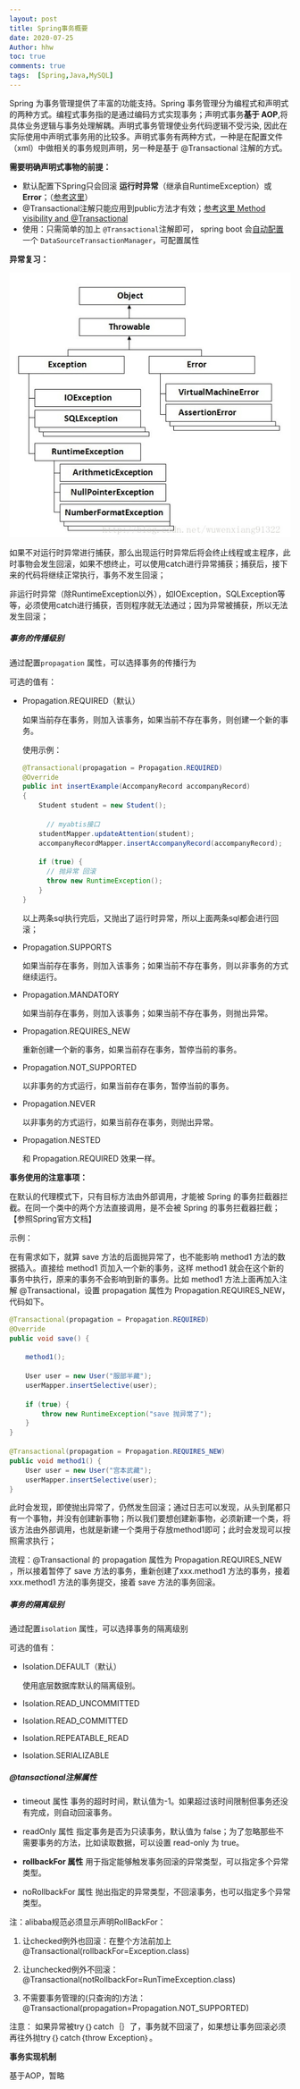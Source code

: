 ```yaml
---
layout: post
title: Spring事务概要
date: 2020-07-25
Author: hhw
toc: true
comments: true
tags:  [Spring,Java,MySQL]
---
```


Spring 为事务管理提供了丰富的功能支持。Spring 事务管理分为编程式和声明式的两种方式。编程式事务指的是通过编码方式实现事务；声明式事务**基于 AOP**,将具体业务逻辑与事务处理解耦。声明式事务管理使业务代码逻辑不受污染, 因此在实际使用中声明式事务用的比较多。声明式事务有两种方式，一种是在配置文件（xml）中做相关的事务规则声明，另一种是基于 @Transactional 注解的方式。

**需要明确声明式事物的前提：**

- 默认配置下Spring只会回滚 **运行时异常**（继承自RuntimeException）或 **Error**；（[参考这里](https://docs.spring.io/spring/docs/4.3.13.RELEASE/spring-framework-reference/htmlsingle/#transaction-declarative-rolling-back)）
- @Transactional注解只能应用到public方法才有效；[参考这里 Method visibility and @Transactional](https://docs.spring.io/spring/docs/4.3.13.RELEASE/spring-framework-reference/htmlsingle/#transaction-declarative-annotations)
- 使用：只需简单的加上 `@Transactional`注解即可， spring boot 会[自动配置](https://docs.spring.io/spring-boot/docs/current/reference/htmlsingle/#using-boot-auto-configuration)一个 `DataSourceTransactionManager`，可配置属性

**异常复习：**

![image-20200705143919342](https://raw.githubusercontent.com/SensationG/images/master/note/image-20200705143919342.png)

如果不对运行时异常进行捕获，那么出现运行时异常后将会终止线程或主程序，此时事物会发生回滚，如果不想终止，可以使用catch进行异常捕获；捕获后，接下来的代码将继续正常执行，事务不发生回滚；

非运行时异常（除RuntimeException以外），如IOException，SQLException等等，必须使用catch进行捕获，否则程序就无法通过；因为异常被捕获，所以无法发生回滚；

##### 事务的传播级别

通过配置`propagation` 属性，可以选择事务的传播行为

可选的值有：

- Propagation.REQUIRED（默认）

  如果当前存在事务，则加入该事务，如果当前不存在事务，则创建一个新的事务。

  使用示例：

  ```java
  @Transactional(propagation = Propagation.REQUIRED)
  @Override
  public int insertExample(AccompanyRecord accompanyRecord)
  {
      Student student = new Student();
    
    	// myabtis接口
      studentMapper.updateAttention(student);
      accompanyRecordMapper.insertAccompanyRecord(accompanyRecord);
    
      if (true) {
        // 抛异常 回滚
        throw new RuntimeException();
      }
  }
  ```

  以上两条sql执行完后，又抛出了运行时异常，所以上面两条sql都会进行回滚；

- Propagation.SUPPORTS

  如果当前存在事务，则加入该事务；如果当前不存在事务，则以非事务的方式继续运行。

- Propagation.MANDATORY

  如果当前存在事务，则加入该事务；如果当前不存在事务，则抛出异常。

- Propagation.REQUIRES_NEW

  重新创建一个新的事务，如果当前存在事务，暂停当前的事务。

- Propagation.NOT_SUPPORTED

  以非事务的方式运行，如果当前存在事务，暂停当前的事务。

- Propagation.NEVER

  以非事务的方式运行，如果当前存在事务，则抛出异常。

- Propagation.NESTED

  和 Propagation.REQUIRED 效果一样。

**事务使用的注意事项：**

在默认的代理模式下，只有目标方法由外部调用，才能被 Spring 的事务拦截器拦截。在同一个类中的两个方法直接调用，是不会被 Spring 的事务拦截器拦截；【参照Spring官方文档】

示例：

在有需求如下，就算 save 方法的后面抛异常了，也不能影响 method1 方法的数据插入。直接给 method1 页加入一个新的事务，这样 method1 就会在这个新的事务中执行，原来的事务不会影响到新的事务。比如 method1 方法上面再加入注解 @Transactional，设置 propagation 属性为 Propagation.REQUIRES_NEW，代码如下。

```java
@Transactional(propagation = Propagation.REQUIRED)
@Override
public void save() {

    method1();

    User user = new User("服部半藏");
    userMapper.insertSelective(user);

    if (true) {
        throw new RuntimeException("save 抛异常了");
    }
}

@Transactional(propagation = Propagation.REQUIRES_NEW)
public void method1() {
    User user = new User("宫本武藏");
    userMapper.insertSelective(user);
}
```

此时会发现，即使抛出异常了，仍然发生回滚；通过日志可以发现，从头到尾都只有一个事物，并没有创建新事物；所以我们要想创建新事物，必须新建一个类，将该方法由外部调用，也就是新建一个类用于存放method1即可；此时会发现可以按照需求执行；

流程：@Transactional 的 propagation 属性为 Propagation.REQUIRES_NEW ，所以接着暂停了 save 方法的事务，重新创建了xxx.method1 方法的事务，接着 xxx.method1 方法的事务提交，接着 save 方法的事务回滚。



##### 事务的隔离级别

通过配置`isolation` 属性，可以选择事务的隔离级别

可选的值有：

- Isolation.DEFAULT（默认）

  使用底层数据库默认的隔离级别。

- Isolation.READ_UNCOMMITTED

- Isolation.READ_COMMITTED

- Isolation.REPEATABLE_READ

- Isolation.SERIALIZABLE

##### @tansactional注解属性

- timeout 属性
  事务的超时时间，默认值为-1。如果超过该时间限制但事务还没有完成，则自动回滚事务。

- readOnly 属性
  指定事务是否为只读事务，默认值为 false；为了忽略那些不需要事务的方法，比如读取数据，可以设置 read-only 为 true。

- **rollbackFor 属性**
  用于指定能够触发事务回滚的异常类型，可以指定多个异常类型。

- noRollbackFor 属性
  抛出指定的异常类型，不回滚事务，也可以指定多个异常类型。


注：alibaba规范必须显示声明RollBackFor：

1. 让checked例外也回滚：在整个方法前加上 @Transactional(rollbackFor=Exception.class)

2. 让unchecked例外不回滚： @Transactional(notRollbackFor=RunTimeException.class)

3. 不需要事务管理的(只查询的)方法：@Transactional(propagation=Propagation.NOT_SUPPORTED)

注意： 如果异常被try｛｝catch｛｝了，事务就不回滚了，如果想让事务回滚必须再往外抛try｛｝catch｛throw Exception｝。

**事务实现机制**

基于AOP，暂略
